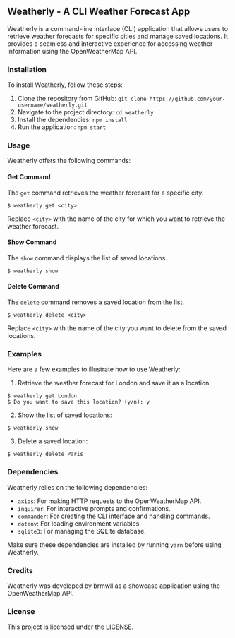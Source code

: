 ## Weatherly - A CLI Weather Forecast App

Weatherly is a command-line interface (CLI) application that allows users to retrieve weather forecasts for specific cities and manage saved locations. It provides a seamless and interactive experience for accessing weather information using the OpenWeatherMap API.

### Installation

To install Weatherly, follow these steps:

1. Clone the repository from GitHub: `git clone https://github.com/your-username/weatherly.git`
2. Navigate to the project directory: `cd weatherly`
3. Install the dependencies: `npm install`
4. Run the application: `npm start`

### Usage

Weatherly offers the following commands:

#### Get Command

The `get` command retrieves the weather forecast for a specific city.

```shell
$ weatherly get <city>
```

Replace `<city>` with the name of the city for which you want to retrieve the weather forecast.

#### Show Command

The `show` command displays the list of saved locations.

```shell
$ weatherly show
```

#### Delete Command

The `delete` command removes a saved location from the list.

```shell
$ weatherly delete <city>
```

Replace `<city>` with the name of the city you want to delete from the saved locations.

### Examples

Here are a few examples to illustrate how to use Weatherly:

1. Retrieve the weather forecast for London and save it as a location:

```shell
$ weatherly get London
$ Do you want to save this location? (y/n): y
```

2. Show the list of saved locations:

```shell
$ weatherly show
```

3. Delete a saved location:

```shell
$ weatherly delete Paris
```

### Dependencies

Weatherly relies on the following dependencies:

- `axios`: For making HTTP requests to the OpenWeatherMap API.
- `inquirer`: For interactive prompts and confirmations.
- `commander`: For creating the CLI interface and handling commands.
- `dotenv`: For loading environment variables.
- `sqlite3`: For managing the SQLite database.

Make sure these dependencies are installed by running `yarn` before using Weatherly.

### Credits

Weatherly was developed by brmwll as a showcase application using the OpenWeatherMap API.

### License

This project is licensed under the [LICENSE](LICENSE).

